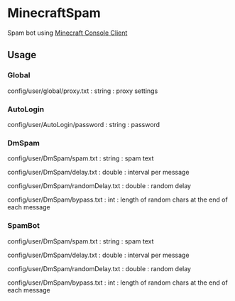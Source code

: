 # MinecraftSpam

Spam bot using [Minecraft Console Client](https://github.com/MCCTeam/Minecraft-Console-Client)

## Usage

### Global

config/user/global/proxy.txt : string : proxy settings

### AutoLogin

config/user/AutoLogin/password : string : password

### DmSpam

config/user/DmSpam/spam.txt : string : spam text

config/user/DmSpam/delay.txt : double : interval per message

config/user/DmSpam/randomDelay.txt : double : random delay

config/user/DmSpam/bypass.txt : int : length of random chars at the end of each message

### SpamBot

config/user/DmSpam/spam.txt : string : spam text

config/user/DmSpam/delay.txt : double : interval per message

config/user/DmSpam/randomDelay.txt : double : random delay

config/user/DmSpam/bypass.txt : int : length of random chars at the end of each message
